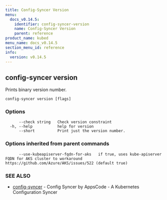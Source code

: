 ```yaml
---
title: Config-Syncer Version
menu:
  docs_v0.14.5:
    identifier: config-syncer-version
    name: Config-Syncer Version
    parent: reference
product_name: kubed
menu_name: docs_v0.14.5
section_menu_id: reference
info:
  version: v0.14.5
---
```


## config-syncer version

Prints binary version number.

```
config-syncer version [flags]
```

### Options

```
      --check string   Check version constraint
  -h, --help           help for version
      --short          Print just the version number.
```

### Options inherited from parent commands

```
      --use-kubeapiserver-fqdn-for-aks   if true, uses kube-apiserver FQDN for AKS cluster to workaround https://github.com/Azure/AKS/issues/522 (default true)
```

### SEE ALSO

* [config-syncer](/docs/v0.14.5/reference/config-syncer)	 - Config Syncer by AppsCode - A Kubernetes Configuration Syncer

